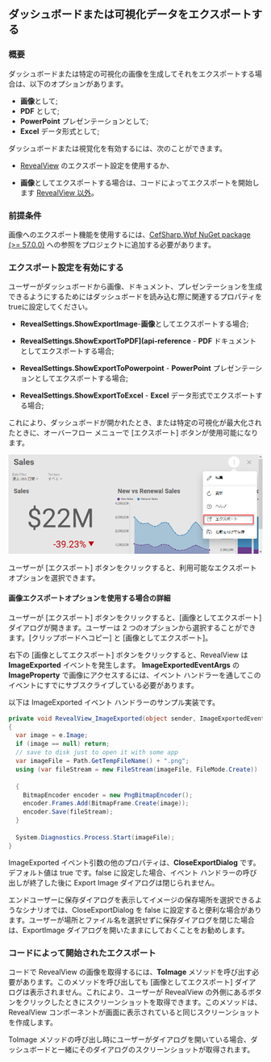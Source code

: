 ## ダッシュボードまたは可視化データをエクスポートする

### 概要

ダッシュボードまたは特定の可視化の画像を生成してそれをエクスポートする場合は、以下のオプションがあります。

- **画像**として;
- **PDF** として;
- **PowerPoint** プレゼンテーションとして;
- **Excel** データ形式として;

ダッシュボードまたは視覚化を有効するには、次のことができます。

  - [RevealView](＃enable-export-revealview) のエクスポート設定を使用するか、

  - **画像**としてエクスポートする場合は、コードによってエクスポートを開始します [RevealView 以外](#programmatically-initiated-export)。


### 前提条件

画像へのエクスポート機能を使用するには、[CefSharp.Wpf NuGet package (\>= 57.0.0)](../../general/setup-configuration-desktop.html) への参照をプロジェクトに追加する必要があります。

<a name='enable-export-revealview'></a>

### エクスポート設定を有効にする

ユーザーがダッシュボードから画像、ドキュメント、プレゼンテーションを生成できるようにするためにはダッシュボードを読み込む際に関連するプロパティをtrueに設定してください。

- __RevealSettings.ShowExportImage__-**画像**としてエクスポートする場合;

- __RevealSettings.ShowExportToPDF](api-reference__ - **PDF** ドキュメントとしてエクスポートする場合;

- __RevealSettings.ShowExportToPowerpoint__ - **PowerPoint** プレゼンテーションとしてエクスポートする場合;

- __RevealSettings.ShowExportToExcel__ - **Excel** データ形式でエクスポートする場合;

これにより、ダッシュボードが開かれたとき、または特定の可視化が最大化されたときに、オーバーフロー メニューで [エクスポート] ボタンが使用可能になります。

![Export button for dashboards enabled SDK](images/export-button-dashboard-SDK.png)

ユーザーが [エクスポート] ボタンをクリックすると、利用可能なエクスポートオプションを選択できます。

#### 画像エクスポートオプションを使用する場合の詳細

ユーザーが [エクスポート] ボタンをクリックすると、[画像としてエクスポート] ダイアログが開きます。ユーザーは 2 つのオプションから選択することができます。[クリップボードへコピー] と [画像としてエクスポート]。

右下の [画像としてエクスポート] ボタンをクリックすると、RevealView は __ImageExported__ イベントを発生します。 __ImageExportedEventArgs__ の __ImageProperty__ で画像にアクセスするには、イベント ハンドラーを通してこのイベントにすでにサブスクライブしている必要があります。

以下は ImageExported イベント ハンドラーのサンプル実装です。

``` csharp
private void RevealView_ImageExported(object sender, ImageExportedEventArgs e)
{
  var image = e.Image;
  if (image == null) return;
  // save to disk just to open it with some app
  var imageFile = Path.GetTempFileName() + ".png";
  using (var fileStream = new FileStream(imageFile, FileMode.Create))

  {
    BitmapEncoder encoder = new PngBitmapEncoder();
    encoder.Frames.Add(BitmapFrame.Create(image));
    encoder.Save(fileStream);
  }

  System.Diagnostics.Process.Start(imageFile);
}
```

ImageExported イベント引数の他のプロパティは、__CloseExportDialog__ です。デフォルト値は true です。false に設定した場合、イベント ハンドラーの呼び出しが終了した後に Export Image ダイアログは閉じられません。

エンドユーザーに保存ダイアログを表示してイメージの保存場所を選択できるようなシナリオでは、CloseExportDialog を false に設定すると便利な場合があります。ユーザーが場所とファイル名を選択せず​​に保存ダイアログを閉じた場合は、ExportImage ダイアログを開いたままにしておくことをお勧めします。

<a name='programmatically-initiated-export'></a>

### コードによって開始されたエクスポート

コードで RevealView の画像を取得するには、__ToImage__ メソッドを呼び出す必要があります。このメソッドを呼び出しても [画像としてエクスポート] ダイアログは表示されません。これにより、ユーザーが RevealView の外側にあるボタンをクリックしたときにスクリーンショットを取得できます。このメソッドは、RevealView コンポーネントが画面に表示されていると同じスクリーンショットを作成します。

ToImage メソッドの呼び出し時にユーザーがダイアログを開いている場合、ダッシュボードと一緒にそのダイアログのスクリーンショットが取得されます。

